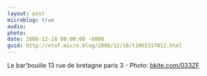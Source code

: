 ```yaml
---
layout: post
microblog: true
audio: 
photo: 
date: 2008-12-18 00:00:00 -0000
guid: http://xtof.micro.blog/2008/12/18/t1065317012.html
---
```

Le bar'bouiile 13 rue de bretagne paris 3  - Photo: [bkite.com/033ZF](http://bkite.com/033ZF)
